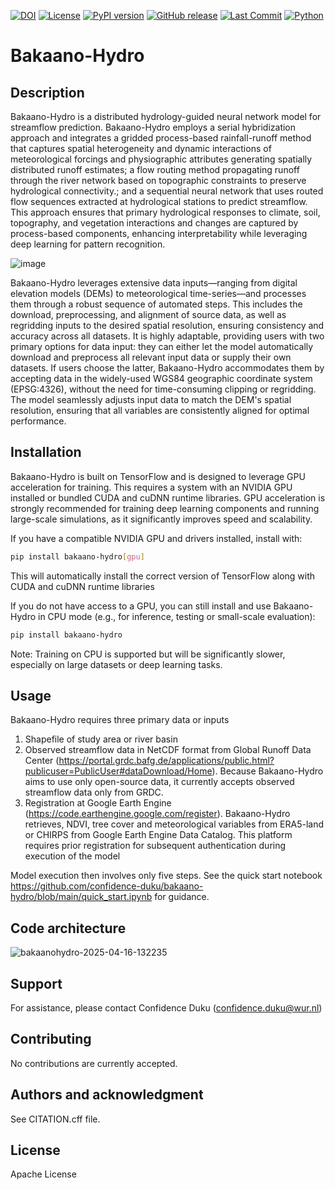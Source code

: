 [![DOI](https://zenodo.org/badge/923830097.svg)](https://doi.org/10.5281/zenodo.15227201) [![License](https://img.shields.io/github/license/confidence-duku/bakaano-hydro.svg)](https://github.com/confidence-duku/bakaano-hydro/blob/main/LICENSE) [![PyPI version](https://badge.fury.io/py/bakaano-hydro.svg)](https://pypi.org/project/bakaano-hydro/)
 [![GitHub release](https://img.shields.io/github/v/release/confidence-duku/bakaano-hydro.svg)](https://github.com/confidence-duku/bakaano-hydro/releases) [![Last Commit](https://img.shields.io/github/last-commit/confidence-duku/bakaano-hydro.svg)](https://github.com/confidence-duku/bakaano-hydro/commits/main) [![Python](https://img.shields.io/badge/python-3.8+-blue.svg)](https://www.python.org/)



# Bakaano-Hydro

## Description
Bakaano-Hydro is a distributed hydrology-guided neural network model for streamflow prediction. Bakaano-Hydro employs a serial hybridization approach and integrates a gridded process-based rainfall-runoff method that captures spatial heterogeneity and dynamic interactions of meteorological forcings and physiographic attributes generating spatially distributed runoff estimates; a flow routing method propagating runoff through the river network based on topographic constraints to preserve hydrological connectivity.; and a sequential neural network that uses routed flow sequences extracted at hydrological stations to predict streamflow. This approach ensures that primary hydrological responses to climate, soil, topography, and vegetation interactions and changes are captured by process-based components, enhancing interpretability while leveraging deep learning for pattern recognition. 

![image](https://github.com/user-attachments/assets/8cc1a447-c625-4278-924c-1697e6d10fbf)

Bakaano-Hydro leverages extensive data inputs—ranging from digital elevation models (DEMs) to meteorological time-series—and processes them through a robust sequence of automated steps. This includes the download, preprocessing, and alignment of source data, as well as regridding inputs to the desired spatial resolution, ensuring consistency and accuracy across all datasets.
It is highly adaptable, providing users with two primary options for data input: they can either let the model automatically download and preprocess all relevant input data or supply their own datasets. If users choose the latter, Bakaano-Hydro accommodates them by accepting data in the widely-used WGS84 geographic coordinate system (EPSG:4326), without the need for time-consuming clipping or regridding. The model seamlessly adjusts input data to match the DEM's spatial resolution, ensuring that all variables are consistently aligned for optimal performance.

## Installation

Bakaano-Hydro is built on TensorFlow and is designed to leverage GPU acceleration for training. This requires a system with an NVIDIA GPU installed or bundled CUDA and cuDNN runtime libraries.
GPU acceleration is strongly recommended for training deep learning components and running large-scale simulations, as it significantly improves speed and scalability.

If you have a compatible NVIDIA GPU and drivers installed, install with:


```bash
pip install bakaano-hydro[gpu]
```
This will automatically install the correct version of TensorFlow along with CUDA and cuDNN runtime libraries 

If you do not have access to a GPU, you can still install and use Bakaano-Hydro in CPU mode (e.g., for inference, testing or small-scale evaluation):

```bash
pip install bakaano-hydro
```
Note: Training on CPU is supported but will be significantly slower, especially on large datasets or deep learning tasks.


## Usage

Bakaano-Hydro requires three primary data or inputs
1. Shapefile of study area or river basin
2. Observed streamflow data in NetCDF format from Global Runoff Data Center (https://portal.grdc.bafg.de/applications/public.html?publicuser=PublicUser#dataDownload/Home). Because Bakaano-Hydro aims to use only open-source data, it currently accepts observed streamflow data only from GRDC. 
3. Registration at Google Earth Engine (https://code.earthengine.google.com/register). Bakaano-Hydro retrieves, NDVI, tree cover and meteorological variables from ERA5-land or CHIRPS from Google Earth Engine Data Catalog. This platform requires prior registration for subsequent authentication during execution of the model

Model execution then involves only five steps. See the quick start notebook https://github.com/confidence-duku/bakaano-hydro/blob/main/quick_start.ipynb for guidance.


## Code architecture

![bakaanohydro-2025-04-16-132235](https://github.com/user-attachments/assets/4a98f643-b703-4352-bfd7-3d4d13e9fdfe)

## Support
For assistance, please contact Confidence Duku (confidence.duku@wur.nl)

## Contributing
No contributions are currently accepted.

## Authors and acknowledgment
See CITATION.cff file.

## License
Apache License

